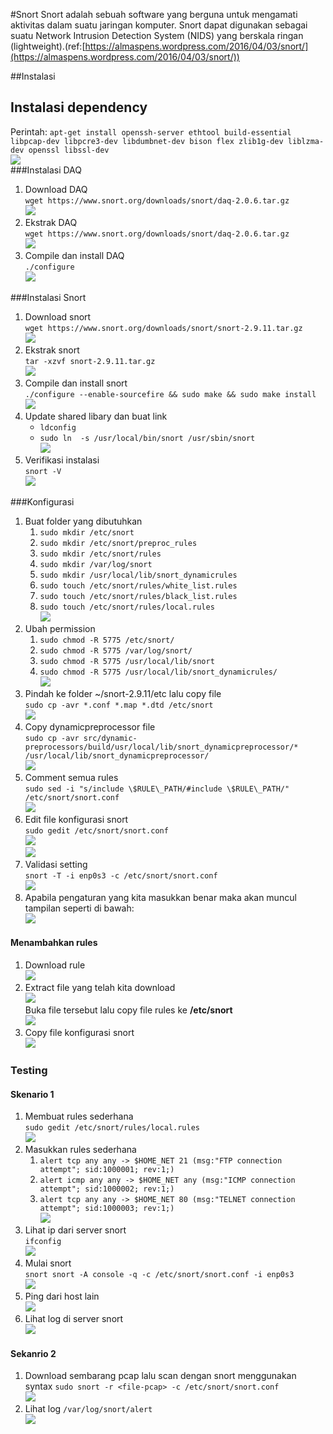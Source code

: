 #Snort
Snort adalah sebuah software yang berguna untuk mengamati aktivitas dalam suatu jaringan komputer. Snort dapat digunakan sebagai suatu Network Intrusion Detection System (NIDS) yang berskala ringan (lightweight).(ref:[https://almaspens.wordpress.com/2016/04/03/snort/](https://almaspens.wordpress.com/2016/04/03/snort/))  

##Instalasi  
## Instalasi dependency    
Perintah: `apt-get install openssh-server ethtool build-essential libpcap-dev libpcre3-dev libdumbnet-dev bison flex zlib1g-dev liblzma-dev openssl libssl-dev`  
![](installdependency.PNG)  
###Instalasi DAQ  
1. Download DAQ  
`wget https://www.snort.org/downloads/snort/daq-2.0.6.tar.gz`  
![](downloaddaq.PNG)  
2. Ekstrak DAQ    
`wget https://www.snort.org/downloads/snort/daq-2.0.6.tar.gz`    
![](ekstrakdaq.PNG)  
3. Compile dan install DAQ    
`./configure `  
![](installdaq.PNG)  

###Instalasi Snort  
1. Download snort    
`wget https://www.snort.org/downloads/snort/snort-2.9.11.tar.gz`  
![](downloadsnort.PNG)  
2. Ekstrak snort  
`tar -xzvf snort-2.9.11.tar.gz`  
![](ekstraksnort.PNG)  
3. Compile dan install snort  
`./configure --enable-sourcefire && sudo make && sudo make install`  
![](installsnort.PNG)  
4. Update shared libary dan buat link  
	- `ldconfig`
	- `sudo ln  -s /usr/local/bin/snort /usr/sbin/snort`      
![](ldconfigdanlink.PNG)  
5. Verifikasi instalasi  
`snort -V`  
![](snortinstalled.PNG)  

###Konfigurasi  
1. Buat folder yang dibutuhkan
	1. `sudo mkdir /etc/snort`  
	2. `sudo mkdir /etc/snort/preproc_rules`  
	3. `sudo mkdir /etc/snort/rules`  
	4. `sudo mkdir /var/log/snort`  
	5. `sudo mkdir /usr/local/lib/snort_dynamicrules`  
	6. `sudo touch /etc/snort/rules/white_list.rules`  
	7. `sudo touch /etc/snort/rules/black_list.rules`  
	8. `sudo touch /etc/snort/rules/local.rules`  
![](mkdir.PNG)  
2. Ubah permission  
	1. `sudo chmod -R 5775 /etc/snort/`  
	2. `sudo chmod -R 5775 /var/log/snort/`  
	3. `sudo chmod -R 5775 /usr/local/lib/snort`  
	4. `sudo chmod -R 5775 /usr/local/lib/snort_dynamicrules/`  
![](changepermission.PNG)
3. Pindah ke folder ~/snort-2.9.11/etc lalu copy file  
`sudo cp -avr *.conf *.map *.dtd /etc/snort`      
![](backupconfig.PNG)  
4. Copy dynamicpreprocessor file  
`sudo cp -avr src/dynamic-preprocessors/build/usr/local/lib/snort_dynamicpreprocessor/* /usr/local/lib/snort_dynamicpreprocessor/`  
![](copydynamic.PNG)
5. Comment semua rules  
`sudo sed -i "s/include \$RULE\_PATH/#include \$RULE\_PATH/" /etc/snort/snort.conf `    
![](comment.PNG)
6. Edit file konfigurasi snort  
`sudo gedit /etc/snort/snort.conf`    
![](editconfig.PNG)  
![](commentlocalrules.PNG)  
7. Validasi setting  
`snort -T -i enp0s3 -c /etc/snort/snort.conf`  
![](validasisettings.PNG)
8. Apabila pengaturan yang kita masukkan benar maka akan muncul tampilan seperti di bawah:  
![](snortvalidationsuccess.PNG)

#### Menambahkan rules  
1. Download rule  
![](downloadrules.PNG)  
2. Extract file yang telah kita download  
![](communityextracted.PNG)  
Buka file tersebut lalu copy file rules ke **/etc/snort**  
![](copyrules.PNG)  
3. Copy file konfigurasi snort  
![](copysnortconf.PNG)

### Testing  
#### Skenario 1  
1. Membuat rules sederhana  
`sudo gedit /etc/snort/rules/local.rules`  
![](bukarules.PNG)  
2. Masukkan rules sederhana    
	1. `alert tcp any any -> $HOME_NET 21 (msg:"FTP connection attempt"; sid:1000001; rev:1;)`  
	2. `alert icmp any any -> $HOME_NET any (msg:"ICMP connection attempt"; sid:1000002; rev:1;) `  
	3. `alert tcp any any -> $HOME_NET 80 (msg:"TELNET connection attempt"; sid:1000003; rev:1;)`  
![](initrules.PNG)  
3. Lihat ip dari server snort  
`ifconfig`  
![](lihatip.PNG)
4. Mulai snort  
`snort snort -A console -q -c /etc/snort/snort.conf -i enp0s3`  
![](startsnort.PNG)  
3. Ping dari host lain  
![](pingdariwindows.PNG)  
4. Lihat log di server snort  
![](hasilping.PNG)

#### Sekanrio 2
1. Download sembarang pcap lalu scan dengan snort menggunakan syntax `sudo snort -r <file-pcap> -c /etc/snort/snort.conf`  
![](pcapscan.PNG)
2. Lihat log `/var/log/snort/alert`  
![](hasillog.PNG)

